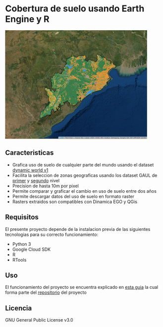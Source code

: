 # Cobertura de suelo usando Earth Engine y R

![Alt text](https://github.com/DreamyBit/LandCoverageEE-R/blob/readme/docs/orissa.png?sanitize=true)

## Caracteristicas

- Grafica uso de suelo de cualquier parte del mundo usando el dataset [dynamic world v1][dw1]
- Facilita la seleccion de zonas geograficas usando los dataset GAUL de [primer][gaul1] y [segundo][gaul2] nivel
- Precision de hasta 10m por pixel
- Permite comparar y graficar el cambio en uso de suelo entre dos años
- Permite descargar datos del uso de suelo en formato raster
- Rasters extraidos son compatibles con Dinamica EGO y QGis

## Requisitos

El presente proyecto depende de la instalacion previa de las siguientes tecnologias para su correcto funcionamiento:

- Python 3
- Google Cloud SDK
- R
- RTools

## Uso

El funcionamiento del proyecto se encuentra explicado en [esta guia][gitguide] la cual forma parte del [repositorio][repo] del proyecto

## Licencia

GNU General Public License v3.0

[//]: # (These are reference links used in the body of this note and get stripped out when the markdown processor does its job. There is no need to format nicely because it shouldn't be seen. Thanks SO - http://stackoverflow.com/questions/4823468/store-comments-in-markdown-syntax)

   [dw1]: <https://developers.google.com/earth-engine/datasets/catalog/GOOGLE_DYNAMICWORLD_V1>
   [gaul1]: <https://developers.google.com/earth-engine/datasets/catalog/FAO_GAUL_2015_level1>
   [gaul2]: <https://developers.google.com/earth-engine/datasets/catalog/FAO_GAUL_2015_level2>
   [gitguide]: <https://github.com/DreamyBit/LandCoverageEE-R/blob/main/Guia%20Script%20-%20Covertura%20de%20suelo%20usando%20Earth%20Engine%20y%20R.pdf>
   [repo]: <https://github.com/DreamyBit/LandCoverageEE-R>
